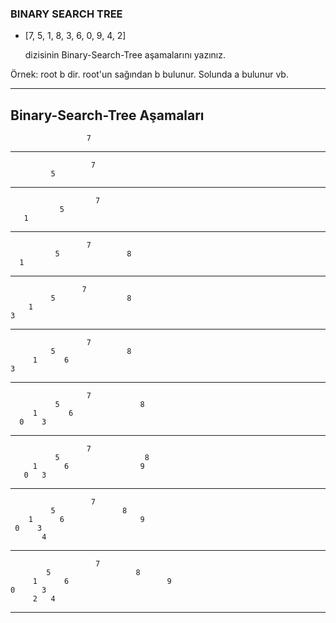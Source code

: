 ### BINARY SEARCH TREE
- [7, 5, 1, 8, 3, 6, 0, 9, 4, 2] 
  
  dizisinin Binary-Search-Tree aşamalarını yazınız.

Örnek: root b dir. root'un sağından b bulunur. Solunda a bulunur vb.

---
## Binary-Search-Tree Aşamaları

                     7
---

                      7
             5
---


                       7
               5
       1
---

                     7
              5               8
      1
---
                    7
             5                8
        1 
    3
       
 
---
                     7
             5                8
         1      6
    3
---
                     7
              5                  8
         1       6
      0    3
---
                     7
              5                   8
         1      6                9
       0   3
---
                      7
             5               8
        1      6                 9
     0    3
           4
---
                       7
            5                   8
         1      6                      9
    0      3
         2   4
---

